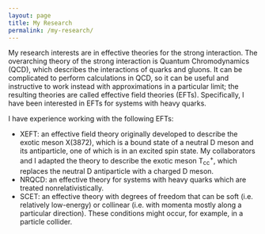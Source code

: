 ```yaml
---
layout: page
title: My Research
permalink: /my-research/
---
```


My research interests are in effective theories for the strong interaction.  The overarching theory of the strong interaction is Quantum Chromodynamics (QCD), which describes the interactions of quarks and gluons.  It can be complicated to perform calculations in QCD, so it can be useful and instructive to work instead with approximations in a particular limit; the resulting theories are called effective field theories (EFTs).  Specifically, I have been interested in EFTs for systems with heavy quarks.

I have experience working with the following EFTs:

- XEFT: an effective field theory originally developed to describe the exotic meson X(3872), which is a bound state of a neutral D meson and its antiparticle, one of which is in an excited spin state.  My collaborators and I adapted the theory to describe the exotic meson T<sub>cc</sub><sup>+</sup>, which replaces the neutral D antiparticle with a charged D meson.
- NRQCD: an effective theory for systems with heavy quarks which are treated nonrelativistically.
- SCET: an effective theory with degrees of freedom that can be soft (i.e. relatively low-energy) or collinear (i.e. with momenta mostly along a particular direction).  These conditions might occur, for example, in a particle collider.
